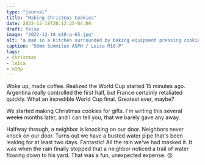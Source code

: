 ```yaml
---
type: "journal"
title: "Making Christmas Cookies"
date: 2022-12-18T20:12:25-04:00
draft: false
image: "2022-12-18_m10-p-65.jpg"
alt: "a man in a kitchen surrounded by baking equipment pressing cookies onto a sheet pan"
caption: "50mm Summilux ASPH / Leica M10-P"
tags:
- christmas
- leica
- m10p
---
```


Woke up, made coffee. Realized the World Cup started 15 minutes ago. Argentina really controlled the first half, but France certainly retaliated quickly. What an incredible World Cup final. Greatest ever, maybe?

We started making Christmas cookies for gifts. I'm writing this several ~~weeks~~ months later, and I can tell you, that we barely gave any away. 

Halfway through, a neighbor is knocking on our door. Neighbors never knock on our door. Turns out we have a busted water pipe that's been leaking for at least two days. Fantastic! All the rain we've had masked it. It was when the rain finally stopped that a neighbor noticed a trail of water flowing down to his yard. That was a fun, unexpected expense. 🙃
